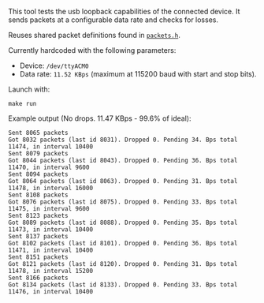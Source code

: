 This tool tests the usb loopback capabilities of the connected device. It sends packets at a configurable data rate and checks for losses.

Reuses shared packet definitions found in [`packets.h`](../../common/inc/packets.h).

Currently hardcoded with the following parameters:
* Device: `/dev/ttyACM0`
* Data rate: `11.52 KBps` (maximum at 115200 baud with start and stop bits).

Launch with:
```
make run
```

Example output (No drops. 11.47 KBps - 99.6% of ideal):
```
Sent 8065 packets
Got 8032 packets (last id 8031). Dropped 0. Pending 34. Bps total 11474, in interval 10400
Sent 8079 packets
Got 8044 packets (last id 8043). Dropped 0. Pending 36. Bps total 11470, in interval 9600
Sent 8094 packets
Got 8064 packets (last id 8063). Dropped 0. Pending 31. Bps total 11478, in interval 16000
Sent 8108 packets
Got 8076 packets (last id 8075). Dropped 0. Pending 33. Bps total 11475, in interval 9600
Sent 8123 packets
Got 8089 packets (last id 8088). Dropped 0. Pending 35. Bps total 11473, in interval 10400
Sent 8137 packets
Got 8102 packets (last id 8101). Dropped 0. Pending 36. Bps total 11471, in interval 10400
Sent 8151 packets
Got 8121 packets (last id 8120). Dropped 0. Pending 31. Bps total 11478, in interval 15200
Sent 8166 packets
Got 8134 packets (last id 8133). Dropped 0. Pending 33. Bps total 11476, in interval 10400
```
